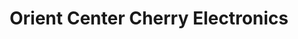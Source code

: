 ---
title: "Orient Center Cherry Electronics"
url: /hydrabd/orient-center-cherry-electronics/
shop: Elektronik
---